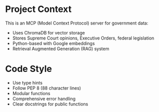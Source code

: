 # Project Context
This is an MCP (Model Context Protocol) server for government data:
- Uses ChromaDB for vector storage
- Stores Supreme Court opinions, Executive Orders, federal legislation
- Python-based with Google embeddings
- Retrieval Augmented Generation (RAG) system

# Code Style
- Use type hints
- Follow PEP 8 (88 character lines)
- Modular functions
- Comprehensive error handling
- Clear docstrings for public functions